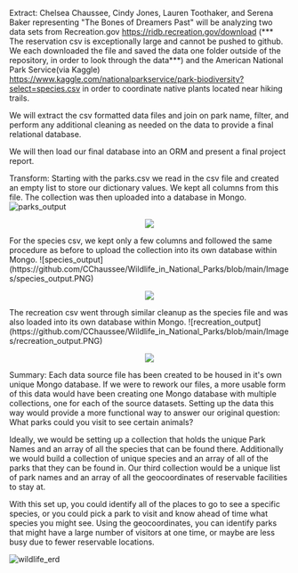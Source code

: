 Extract:
Chelsea Chaussee, Cindy Jones, Lauren Toothaker, and Serena Baker representing "The Bones of Dreamers Past" will be analyzing two data sets from Recreation.gov https://ridb.recreation.gov/download (*** The reservation csv is exceptionally large and cannot be pushed to github. We each downloaded the file and saved the data one folder outside of the repository, in order to look through the data***) and the American National Park Service(via Kaggle) https://www.kaggle.com/nationalparkservice/park-biodiversity?select=species.csv in order to coordinate native plants located near hiking trails.

We will extract the csv formatted data files and join on park name, filter, and perform any additional cleaning as needed on the data to provide a final relational database.

We will then load our final database into an ORM and present a final project report.

Transform:
Starting with the parks.csv we read in the csv file and created an empty list to store our dictionary values. We kept all columns from this file. The collection was then uploaded into a database in Mongo.
![parks_output](https://github.com/CChaussee/Wildlife_in_National_Parks/blob/main/Images/parks_output.PNG) <p align="center">
  <img src="http://some_place.com/image.png" />
</p>
For the species csv, we kept only a few columns and followed the same procedure as before to upload the collection into its own database within Mongo.
![species_output](https://github.com/CChaussee/Wildlife_in_National_Parks/blob/main/Images/species_output.PNG) <p align="center">
  <img src="http://some_place.com/image.png" />
</p>
The recreation csv went through similar cleanup as the species file and was also loaded into its own database within Mongo.
![recreation_output](https://github.com/CChaussee/Wildlife_in_National_Parks/blob/main/Images/recreation_output.PNG) <p align="center">
  <img src="http://some_place.com/image.png" />
</p>
Summary:
Each data source file has been created to be housed in it's own unique Mongo database. If we were to rework our files, a more usable form of this data would have been creating one Mongo database with multiple collections, one for each of the source datasets. Setting up the data this way would provide a more functional way to answer our original question: What parks could you visit to see certain animals?

Ideally, we would be setting up a collection that holds the unique Park Names and an array of all the species that can be found there. Additionally we would build a collection of unique species and an array of all of the parks that they can be found in. Our third collection would be a unique list of park names and an array of all the geocoordinates of reservable facilities to stay at.

With this set up, you could identify all of the places to go to see a specific species, or you could pick a park to visit and know ahead of time what species you might see. Using the geocoordinates, you can identify parks that might have a large number of visitors at one time, or maybe are less busy due to fewer reservable locations.


![wildlife_erd](https://github.com/CChaussee/Wildlife_in_National_Parks/blob/main/Images/Wildlife%20in%20National%20Parks%20ERD.PNG)
